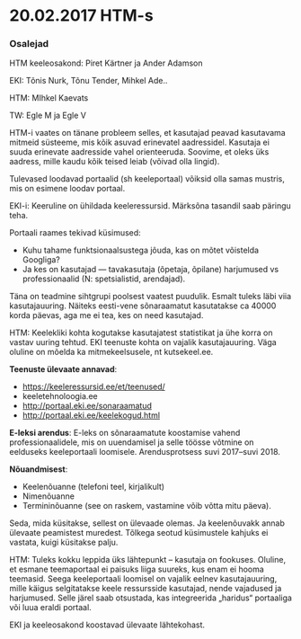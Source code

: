 # 20.02.2017 HTM-s

### Osalejad

HTM keeleosakond: Piret Kärtner ja Ander Adamson

EKI: Tõnis Nurk, Tõnu Tender, Mihkel Ade..

HTM: MIhkel Kaevats

TW: Egle M ja Egle V

HTM-i vaates on tänane probleem selles, et kasutajad peavad kasutavama mitmeid süsteeme, mis kõik asuvad erinevatel aadressidel. Kasutaja ei suuda erinevate aadresside vahel orienteeruda.
Soovime, et oleks üks aadress, mille kaudu kõik teised leiab (võivad olla lingid).

Tulevased loodavad portaalid (sh keeleportaal) võiksid olla samas mustris, mis on esimene loodav portaal.

EKI-i:
Keeruline on ühildada keeleressursid. Märksõna tasandil saab päringu teha.

Portaali raames tekivad küsimused:
 * Kuhu tahame funktsionaalsustega jõuda, kas on mõtet võistelda Googliga?
 * Ja kes on kasutajad — tavakasutaja (õpetaja, õpilane) harjumused vs professionaalid (N: spetsialistid, arendajad).

Täna on teadmine sihtgrupi poolsest vaatest puudulik. Esmalt tuleks läbi viia kasutajauuring. Näiteks eesti-vene sõnaraamatut kasutatakse ca 40000 korda päevas, aga me ei tea, kes on need kasutajad.

HTM: Keelekliki kohta kogutakse kasutajatest statistikat ja ühe korra on vastav uuring tehtud. EKI teenuste kohta on vajalik kasutajauuring.
Väga oluline on mõelda ka mitmekeelsusele, nt kutsekeel.ee.


**Teenuste ülevaate annavad**:
* https://keeleressursid.ee/et/teenused/
* keeletehnoloogia.ee
* http://portaal.eki.ee/sonaraamatud
* http://portaal.eki.ee/keelekogud.html

**E-leksi arendus**:
E-leks on sõnaraamatute koostamise vahend professionaalidele, mis on uuendamisel ja selle töösse võtmine on eelduseks keeleportaali loomisele. Arendusprotsess suvi 2017–suvi 2018.

**Nõuandmisest**:
* Keelenõuanne (telefoni teel, kirjalikult)
* Nimenõuanne
* Termininõuanne (see on raskem, vastamine võib võtta mitu päeva).

Seda, mida küsitakse, sellest on ülevaade olemas. Ja keelenõuvakk annab ülevaate peamistest muredest.
Tõlkega seotud küsimustele kahjuks ei vastata, kuigi küsitakse palju.

HTM: Tuleks kokku leppida üks lähtepunkt – kasutaja on fookuses. Oluline, et esmane teemaportaal ei paisuks liiga suureks, kus enam ei hooma teemasid. Seega keeleportaali loomisel on vajalik eelnev kasutajauuring, mille käigus selgitatakse keele ressursside kasutajad, nende vajadused ja harjumused. Selle järel saab otsustada, kas integreerida „haridus“ portaaliga või luua eraldi portaal.

EKI ja keeleosakond koostavad ülevaate lähtekohast.
